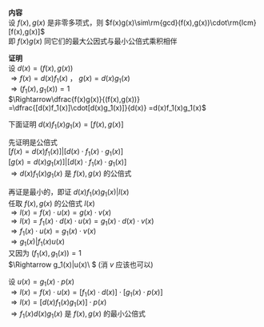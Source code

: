 **内容**  
设 $f(x),g(x)$ 是非零多项式，则 $f(x)g(x)\sim\rm{gcd}(f(x),g(x))\cdot\rm{lcm}[f(x),g(x)]$  
即 $f(x)g(x)$ 同它们的最大公因式与最小公倍式乘积相伴  
  
**证明**  
设 $d(x)=(f(x),g(x))$  
 $\Rightarrow f(x)=d(x)f_1(x)$ ， $g(x)=d(x)g_1(x)$  
 $\Rightarrow(f_1(x),g_1(x))=1$  
 $\Rightarrow\dfrac{f(x)g(x)}{(f(x),g(x))}  
=\dfrac{[d(x)f_1(x)]\cdot[d(x)g_1(x)]}{d(x)}  
=d(x)f_1(x)g_1(x)$  
  
下面证明 $d(x)f_1(x)g_1(x)=[f(x),g(x)]$  
  
先证明是公倍式  
 $[f(x)=d(x)f_1(x)]|[d(x)\cdot f_1(x)\cdot g_1(x)]$  
 $[g(x)=d(x)g_1(x)]|[d(x)\cdot f_1(x)\cdot g_1(x)]$  
 $\Rightarrow d(x)f_1(x)g_1(x)$ 是 $f(x),g(x)$ 的公倍式  
  
再证是最小的，即证 $d(x)f_1(x)g_1(x)|l(x)$  
任取 $f(x),g(x)$ 的公倍式 $l(x)$  
 $\Rightarrow l(x)=f(x)\cdot u(x)=g(x)\cdot v(x)$  
 $\Rightarrow l(x)=f_1(x)\cdot d(x)\cdot u(x)=g_1(x)\cdot d(x)\cdot v(x)$  
 $\Rightarrow f_1(x)\cdot u(x)=g_1(x)\cdot v(x)$  
 $\Rightarrow g_1(x)|f_1(x)u(x)$  
又因为 $(f_1(x),g_1(x))=1$  
 $\Rightarrow g_1(x)|u(x)\ $ (消 $v$ 应该也可以)  
  
设 $u(x)=g_1(x)\cdot p(x)$  
 $\Rightarrow l(x)=f(x)\cdot u(x)=[f_1(x)\cdot d(x)]\cdot[g_1(x)\cdot p(x)]$  
 $\Rightarrow l(x)=[d(x)f_1(x)g_1(x)]\cdot p(x)$  
 $\Rightarrow f_1(x)d(x)g_1(x)$ 是 $f(x),g(x)$ 的最小公倍式  

